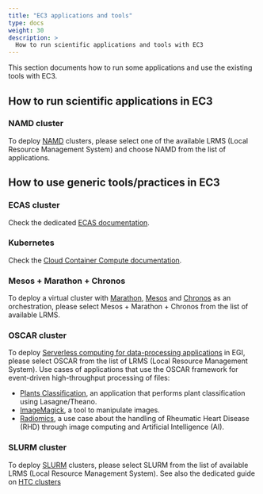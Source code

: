 ```yaml
---
title: "EC3 applications and tools"
type: docs
weight: 30
description: >
  How to run scientific applications and tools with EC3
---
```


This section documents how to run some applications and use the existing tools
with EC3.

## How to run scientific applications in EC3

### NAMD cluster

To deploy [NAMD](https://www.ks.uiuc.edu/Research/namd/) clusters, please select one of the available 
LRMS (Local Resource Management System) and choose NAMD from the list of applications.

## How to use generic tools/practices in EC3

### ECAS cluster

Check the dedicated [ECAS documentation](./ecas/).

### Kubernetes

Check the
[Cloud Container Compute documentation](../../../cloud-container-compute).

### Mesos + Marathon + Chronos

To deploy a virtual cluster with [Marathon](https://mesosphere.github.io/marathon/), 
[Mesos](http://mesos.apache.org/) and [Chronos](https://mesos.github.io/chronos/) as an orchestration, 
please select Mesos + Marathon + Chronos from the list of available LRMS.

### OSCAR cluster

To deploy
[Serverless computing for data-processing applications](https://www.egi.eu/about/newsletters/serverless-computing-for-data-processing-applications-in-egi/)
in EGI, please select OSCAR from the list of LRMS (Local Resource Management
System). Use cases of applications that use the OSCAR framework for event-driven
high-throughput processing of files:

- [Plants Classification](https://github.com/indigo-dc/plant-classification-theano),
  an application that performs plant classification using Lasagne/Theano.
- [ImageMagick](https://www.imagemagick.org/), a tool to manipulate images.
- [Radiomics](https://github.com/eubr-atmosphere/radiomics), a use case about
  the handling of Rheumatic Heart Disease (RHD) through image computing and
  Artificial Intelligence (AI).

### SLURM cluster

To deploy [SLURM](https://slurm.schedmd.com/documentation.html) clusters, please select SLURM from 
the list of available LRMS (Local Resource Management System). See also the dedicated guide on
[HTC clusters](./htc/)
